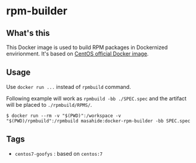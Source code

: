 # rpm-builder

## What's this

This Docker image is used to build RPM packages in Dockernized envirionment.  It's based on [CentOS official Docker image](https://hub.docker.com/_/centos/).


## Usage

Use `docker run ...` instead of `rpmbuild` command.

Following example will work as `rpmbuild -bb ./SPEC.spec` and the artifact will be placed to `./rpmbuild/RPMS/`.

```
$ docker run --rm -v "$(PWD)":/workspace -v "$(PWD)/rpmbuild":/rpmbuild masahide:docker-rpm-builder -bb SPEC.spec
```

## Tags

- `centos7-goofys` : based on `centos:7`
